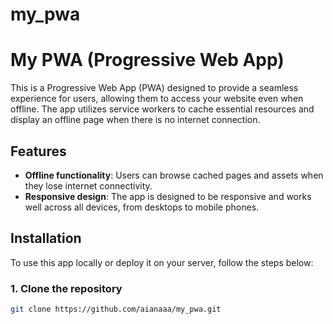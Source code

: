 # my_pwa
# My PWA (Progressive Web App)

This is a Progressive Web App (PWA) designed to provide a seamless experience for users, allowing them to access your website even when offline. The app utilizes service workers to cache essential resources and display an offline page when there is no internet connection.

## Features

- **Offline functionality**: Users can browse cached pages and assets when they lose internet connectivity.
- **Responsive design**: The app is designed to be responsive and works well across all devices, from desktops to mobile phones.

## Installation

To use this app locally or deploy it on your server, follow the steps below:

### 1. Clone the repository

```bash
git clone https://github.com/aianaaa/my_pwa.git
